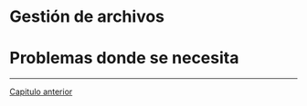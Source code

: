# Gestión de archivos



# Problemas donde se necesita

********************************

[Capitulo anterior](https://github.com/MaterialesProgramacion/ProblemasProgramacion/blob/master/vecreg.md)

